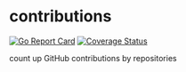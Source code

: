 # contributions

[![Go Report Card](https://goreportcard.com/badge/github.com/oke-py/contributions)](https://goreportcard.com/badge/github.com/oke-py/contributions)
[![Coverage Status](https://coveralls.io/repos/github/oke-py/contributions/badge.svg?branch=master)](https://coveralls.io/github/oke-py/contributions?branch=master)

count up GitHub contributions by repositories
